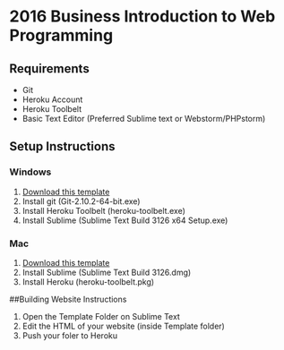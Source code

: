 # 2016 Business Introduction to Web Programming

## Requirements
- Git
- Heroku Account
- Heroku Toolbelt
- Basic Text Editor (Preferred Sublime text or Webstorm/PHPstorm)

## Setup Instructions

### Windows
1. [Download this template](https://github.com/Developers-Foundation/2016-web-intro)
2. Install git (Git-2.10.2-64-bit.exe)
3. Install Heroku Toolbelt (heroku-toolbelt.exe)
4. Install Sublime (Sublime Text Build 3126 x64 Setup.exe)

### Mac
1. [Download this template](https://github.com/Developers-Foundation/2016-web-intro)
2. Install Sublime (Sublime Text Build 3126.dmg)
3. Install Heroku (heroku-toolbelt.pkg)

##Building Website Instructions
1. Open the Template Folder on Sublime Text
2. Edit the HTML of your website (inside Template folder)
3. Push your foler to Heroku 
